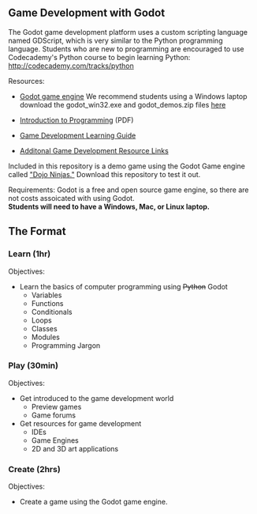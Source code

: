## Game Development with Godot

The Godot game development platform uses a custom scripting language named GDScript, which is very similar to the Python programming language.  Students who are new to programming are encouraged to use Codecademy's Python course to begin learning Python: <http://codecademy.com/tracks/python>

Resources:
* [Godot game engine](http://www.godotengine.org/)
    We recommend students using a Windows laptop download the godot_win32.exe and godot_demos.zip files [here](http://www.godotengine.org/projects/godot-engine/documents)

* [Introduction to Programming](https://dl.dropboxusercontent.com/u/9362458/CoderDojoMcDonough/coderdojo_learn.pdf) (PDF)
* [Game Development Learning Guide](https://github.com/TutorialDoctor/Software_Development)

* [Additonal Game Development Resource Links](https://github.com/CoderDojoMcDonough/Documentation/blob/master/Exploratory_Sessions/Game%20Development%20Resources.md)

Included in this repository is a demo game using the Godot Game engine called ["Dojo Ninjas."](https://github.com/CoderDojoMcDonough/GameDevelopment/tree/master/Dojo%20Ninjas) Download this repository to test it out.

Requirements:
Godot is a free and open source game engine, so there are not costs assoicated with using Godot.  
**Students will need to have a Windows, Mac, or Linux laptop.**

## The Format

### Learn (1hr)
Objectives:

- Learn the basics of computer programming using ~~Python~~ Godot
	- 	Variables
	-  Functions
	-  Conditionals
	-  Loops
	-  Classes
	-  Modules
	-  Programming Jargon

### Play (30min)
Objectives:

- Get introduced to the game development world
	- Preview games
	- Game forums 	
- Get resources for game development
	- IDEs
	- Game Engines
	- 2D and 3D art applications 		

### Create (2hrs)
Objectives:

- Create a game using the Godot game engine.
